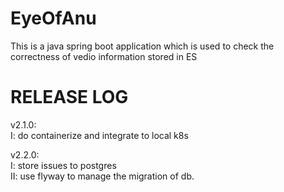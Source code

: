 # EyeOfAnu
This is a java spring boot application which is used to check the correctness of vedio information stored in ES



# RELEASE LOG
v2.1.0:  
I: do containerize and integrate to local k8s  

v2.2.0:  
I: store issues to postgres  
II: use flyway to manage the migration of db.

